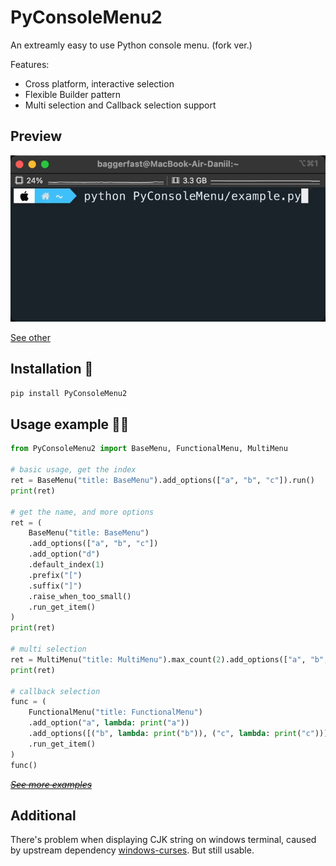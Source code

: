 # PyConsoleMenu2

An extreamly easy to use Python console menu. (fork ver.)

Features:

- Cross platform, interactive selection
- Flexible Builder pattern
- Multi selection and Callback selection support

## Preview

![Selector](https://github.com/BaggerFast/PyConsoleMenu/blob/main/assets/selector.gif?raw=true)

[See other](https://github.com/BaggerFast/PyConsoleMenu/tree/main/assets)

## Installation 💾

```sh
pip install PyConsoleMenu2
```

## Usage example 👨‍💻

```py
from PyConsoleMenu2 import BaseMenu, FunctionalMenu, MultiMenu

# basic usage, get the index
ret = BaseMenu("title: BaseMenu").add_options(["a", "b", "c"]).run()
print(ret)

# get the name, and more options
ret = (
    BaseMenu("title: BaseMenu")
    .add_options(["a", "b", "c"])
    .add_option("d")
    .default_index(1)
    .prefix("[")
    .suffix("]")
    .raise_when_too_small()
    .run_get_item()
)
print(ret)

# multi selection
ret = MultiMenu("title: MultiMenu").max_count(2).add_options(["a", "b", "c"]).run()
print(ret)

# callback selection
func = (
    FunctionalMenu("title: FunctionalMenu")
    .add_option("a", lambda: print("a"))
    .add_options([("b", lambda: print("b")), ("c", lambda: print("c"))])
    .run_get_item()
)
func()
```

~~_[See more examples](https://github.com/lxl66566/PyConsoleMenu/tree/main/examples)_~~

## Additional

There's problem when displaying CJK string on windows terminal, caused by upstream dependency [windows-curses](https://github.com/zephyrproject-rtos/windows-curses). But still usable.
